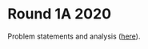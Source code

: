 # Round 1A 2020

Problem statements and analysis ([here](https://codingcompetitions.withgoogle.com/codejam/round/000000000019fd74)).
